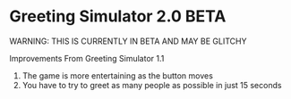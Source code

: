 # Greeting Simulator 2.0 BETA

WARNING: THIS IS CURRENTLY IN BETA AND MAY BE GLITCHY

Improvements From Greeting Simulator 1.1

1. The game is more entertaining as the button moves
2. You have to try to greet as many people as possible in just 15 seconds
